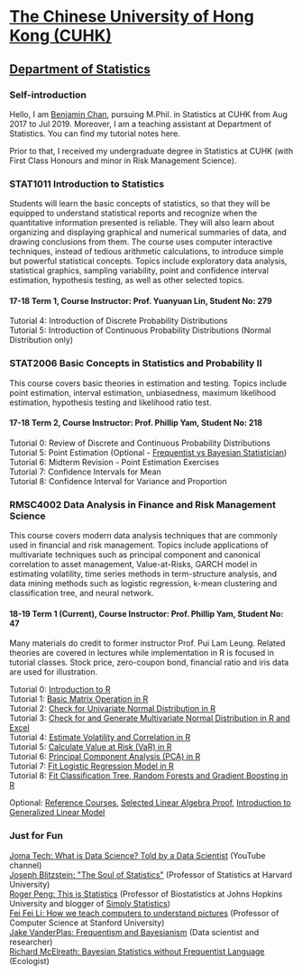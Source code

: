 # <a href = "http://www.cuhk.edu.hk/english/index.html" target = "_blank">The Chinese University of Hong Kong (CUHK)</a>
## <a href = "http://www.sta.cuhk.edu.hk/Home.aspx" target = "_blank">Department of Statistics</a>
### Self-introduction
Hello, I am <a href = "https://www.linkedin.com/in/benjamin-chan-chun-ho/" target = "_blank">Benjamin Chan</a>, pursuing M.Phil. in Statistics at CUHK from Aug 2017 to Jul 2019. Moreover, I am a teaching assistant at Department of Statistics. You can find my tutorial notes here.

Prior to that, I received my undergraduate degree in Statistics at CUHK (with First Class Honours and minor in Risk Management Science).

### STAT1011 Introduction to Statistics 
Students will learn the basic concepts of statistics, so that they will be equipped to understand statistical reports and recognize when the quantitative information presented is reliable. They will also learn about organizing and displaying graphical and numerical summaries of data, and drawing conclusions from them. The course uses computer interactive techniques, instead of tedious arithmetic calculations, to introduce simple but powerful statistical concepts. Topics include exploratory data analysis, statistical graphics, sampling variability, point and confidence interval estimation, hypothesis testing, as well as other selected topics.

#### 17-18 Term 1, Course Instructor: Prof. Yuanyuan Lin, Student No: 279
Tutorial 4: Introduction of Discrete Probability Distributions <br />
Tutorial 5: Introduction of Continuous Probability Distributions (Normal Distribution only)

### STAT2006 Basic Concepts in Statistics and Probability II 
This course covers basic theories in estimation and testing. Topics include point estimation, interval estimation, unbiasedness, maximum likelihood estimation, hypothesis testing and likelihood ratio test.

#### 17-18 Term 2, Course Instructor: Prof. Phillip Yam, Student No: 218
Tutorial 0: Review of Discrete and Continuous Probability Distributions <br />
Tutorial 5: Point Estimation (Optional - <a href = "https://github.com/BenjaminChanChunHo/CUHK-STAT-or-RMSC-Tutorial-Note/blob/master/STAT2006/Tutorial%205/STAT2006_Tutorial_5_Optional_Topic.pdf" target = "_blank">Frequentist vs Bayesian Statistician</a>) <br />
Tutorial 6: Midterm Revision - Point Estimation Exercises <br />
Tutorial 7: Confidence Intervals for Mean <br />
Tutorial 8: Confidence Interval for Variance and Proportion

### RMSC4002 Data Analysis in Finance and Risk Management Science 
This course covers modern data analysis techniques that are commonly used in financial and risk management. Topics include applications of multivariate techniques such as principal component and canonical correlation to asset management, Value-at-Risks, GARCH model in estimating volatility, time series methods in term-structure analysis, and data mining methods such as logistic regression, k-mean clustering and classification tree, and neural network.

#### 18-19 Term 1 (Current), Course Instructor: Prof. Phillip Yam, Student No: 47
Many materials do credit to former instructor Prof. Pui Lam Leung. Related theories are covered in lectures while implementation in R is focused in tutorial classes. Stock price, zero-coupon bond, financial ratio and iris data are used for illustration.

Tutorial 0: <a href = "http://rpubs.com/Benjamin_Chan_Chun_Ho/RMSC4002_Tutorial_0" target = "_blank">Introduction to R</a> <br />
Tutorial 1: <a href = "http://rpubs.com/Benjamin_Chan_Chun_Ho/RMSC4002_Tutorial_1" target = "_blank">Basic Matrix Operation in R</a>  <br />
Tutorial 2: <a href = "http://rpubs.com/Benjamin_Chan_Chun_Ho/RMSC4002_Tutorial_2" target = "_blank">Check for Univariate Normal Distribution in R</a> <br />
Tutorial 3: <a href = "http://rpubs.com/Benjamin_Chan_Chun_Ho/RMSC4002_Tutorial_3" target = "_blank">Check for and Generate Multivariate Normal Distribution in R and Excel</a> <br />
Tutorial 4: <a href = "http://rpubs.com/Benjamin_Chan_Chun_Ho/RMSC4002_Tutorial_4" target = "_blank">Estimate Volatility and Correlation in R</a> <br />
Tutorial 5: <a href = "http://rpubs.com/Benjamin_Chan_Chun_Ho/RMSC4002_Tutorial_5" target = "_blank">Calculate Value at Risk (VaR) in R</a> <br />
Tutorial 6: <a href = "http://rpubs.com/Benjamin_Chan_Chun_Ho/RMSC4002_Tutorial_6" target = "_blank">Principal Component Analysis (PCA) in R</a> <br />
Tutorial 7: <a href = "http://rpubs.com/Benjamin_Chan_Chun_Ho/RMSC4002_Tutorial_7" target = "_blank">Fit Logistic Regression Model in R</a> <br />
Tutorial 8: <a href = "http://rpubs.com/Benjamin_Chan_Chun_Ho/RMSC4002_Tutorial_8" target = "_blank">Fit Classification Tree, Random Forests and Gradient Boosting in R</a>

Optional: <a href = "https://github.com/BenjaminChanChunHo/CUHK-STAT-or-RMSC-Tutorial-Note/blob/master/RMSC4002/Tutorial%200/RMSC4002_Tutorial_0_Optional_Reference.pdf" target = "_blank">Reference Courses</a>, <a href = "https://github.com/BenjaminChanChunHo/CUHK-STAT-or-RMSC-Tutorial-Note/blob/master/RMSC4002/Tutorial%201/RMSC4002_Tutorial_1_Proof.pdf" target = "_blank">Selected Linear Algebra Proof</a>, <a href = "http://rpubs.com/Benjamin_Chan_Chun_Ho/RMSC4002_Tutorial_7" target = "_blank">Introduction to Generalized Linear Model</a>

### Just for Fun
<a href = "https://www.youtube.com/watch?v=xC-c7E5PK0Y" target = "_blank">Joma Tech: What is Data Science? Told by a Data Scientist</a> (YouTube channel) <br />
<a href = "https://www.youtube.com/watch?v=dzFf3r1yph8" target = "_blank">Joseph Blitzstein: "The Soul of Statistics"</a> (Professor of Statistics at Harvard University) <br />
<a href = "https://www.youtube.com/watch?v=WMDAR2bZEp0&t=15s" target = "_blank">Roger Peng: This is Statistics</a> (Professor of Biostatistics at Johns Hopkins University and blogger of <a href = "https://simplystatistics.org/" target = "_blank">Simply Statistics</a>) <br />
<a href = "https://www.youtube.com/watch?v=40riCqvRoMs&t=86s" target = "_blank">Fei Fei Li: How we teach computers to understand pictures</a> (Professor of Computer Science at Stanford University) <br />
<a href = "https://www.youtube.com/watch?v=KhAUfqhLakw&t=618s" target = "_blank">Jake VanderPlas: Frequentism and Bayesianism</a> (Data scientist and researcher) <br />
<a href = "https://www.youtube.com/watch?v=yakg94HyWdE&index=13&t=0s&list=PLEQ-ymviqWk_KbnJKZo2-5ADUS748Uo18" target = "_blank">Richard McElreath: Bayesian Statistics without Frequentist Language</a> (Ecologist)
